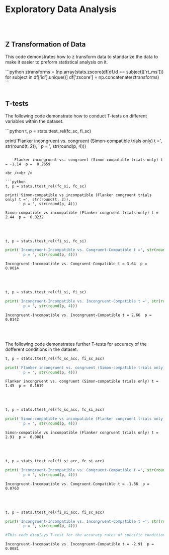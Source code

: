 <div>
      <h1>Exploratory Data Analysis</h1>
</div>
<br /><br />
<div>
      <h2>Z Transformation of Data</h2>
      <p>This code demonstrates how to z transform data to standarize the data to make it easier to preform statistical analysis on it.</p>
</div>
```python
ztransforms = [np.array(stats.zscore(df[df.id == subject]['rt_ms'])) for subject in df['id'].unique()]
df['zscore'] = np.concatenate(ztransforms)
```
<br /><br />
<div>
      <h2>T-tests</h2>
      <p>The following code demonstrate how to conduct T-tests on different variables within the dataset.</p>
</div>
```python
t, p = stats.ttest_rel(fc_sc, fi_sc)

print('Flanker incongruent vs. congruent (Simon-compatible trials only) t =', str(round(t, 2)), 
      ' p = ', str(round(p, 4)))
```

    Flanker incongruent vs. congruent (Simon-compatible trials only) t = -1.14  p =  0.2659

<br /><br />

```python
t, p = stats.ttest_rel(fc_si, fc_sc)

print('Simon-compatible vs incompatible (Flanker congruent trials only) t =', str(round(t, 2)), 
      ' p = ', str(round(p, 4)))
```

    Simon-compatible vs incompatible (Flanker congruent trials only) t = 2.44  p =  0.0232

<br /><br />

```python
t, p = stats.ttest_rel(fi_si, fc_si)

print('Incongruent-Incompatible vs. Congruent-Compatible t =', str(round(t, 2)), 
      ' p = ', str(round(p, 4)))
```

    Incongruent-Incompatible vs. Congruent-Compatible t = 3.64  p =  0.0014

<br /><br />

```python
t, p = stats.ttest_rel(fi_si, fi_sc)

print('Incongruent-Incompatible vs. Incongruent-Compatible t =', str(round(t, 2)), 
      ' p = ', str(round(p, 4)))
```

    Incongruent-Incompatible vs. Incongruent-Compatible t = 2.66  p =  0.0142

<br /><br />
<div>
      <p>The following code demonstrates further T-tests for accuracy of the dofferent conditions in the dataset.</p>
</div>

```python
t, p = stats.ttest_rel(fc_sc_acc, fi_sc_acc)

print('Flanker incongruent vs. congruent (Simon-compatible trials only) t =', str(round(t, 2)), 
      ' p = ', str(round(p, 4)))
```

    Flanker incongruent vs. congruent (Simon-compatible trials only) t = 1.45  p =  0.1619

<br /><br />

```python
t, p = stats.ttest_rel(fc_sc_acc, fc_si_acc)

print('Simon-compatible vs incompatible (Flanker congruent trials only) t =', str(round(t, 2)), 
      ' p = ', str(round(p, 4)))
```

    Simon-compatible vs incompatible (Flanker congruent trials only) t = 2.91  p =  0.0081

<br /><br />


```python
t, p = stats.ttest_rel(fi_si_acc, fc_si_acc)

print('Incongruent-Incompatible vs. Congruent-Compatible t =', str(round(t, 2)), 
      ' p = ', str(round(p, 4)))
```

    Incongruent-Incompatible vs. Congruent-Compatible t = -1.86  p =  0.0763

<br /><br />

```python
t, p = stats.ttest_rel(fi_si_acc, fi_sc_acc)

print('Incongruent-Incompatible vs. Incongruent-Compatible t =', str(round(t, 2)), 
      ' p = ', str(round(p, 4)))

#This code displays T-test for the accuracy rates of specific conditions.
```

    Incongruent-Incompatible vs. Incongruent-Compatible t = -2.91  p =  0.0081


